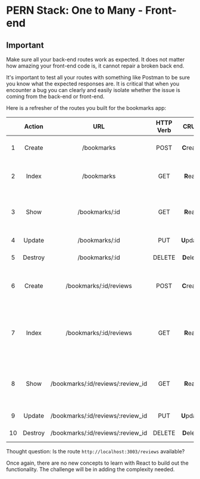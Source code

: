 # PERN Stack: One to Many - Front-end

## Important

Make sure all your back-end routes work as expected. It does not matter how amazing your front-end code is, it cannot repair a broken back end.

It's important to test all your routes with something like Postman to be sure you know what the expected responses are. It is critical that when you encounter a bug you can clearly and easily isolate whether the issue is coming from the back-end or front-end.

Here is a refresher of the routes you built for the bookmarks app:

|     | Action  |                URL                | HTTP Verb |    CRUD    |                           Description                           |
| :-: | :-----: | :-------------------------------: | :-------: | :--------: | :-------------------------------------------------------------: |
|  1  | Create  |            /bookmarks             |   POST    | **C**reate |                      Create a new bookmark                      |
|  2  |  Index  |            /bookmarks             |    GET    |  **R**ead  |             Get a list (or index) of all bookmarks              |
|  3  |  Show   |          /bookmarks/:id           |    GET    |  **R**ead  |           Get an individual view (show one bookmark)            |
|  4  | Update  |          /bookmarks/:id           |    PUT    | **U**pdate |                        Update a bookmark                        |
|  5  | Destroy |          /bookmarks/:id           |  DELETE   | **D**elete |                        Delete a bookmark                        |
|  6  | Create  |      /bookmarks/:id/reviews       |   POST    | **C**reate |         Create a new review associated with a bookmark          |
|  7  |  Index  |      /bookmarks/:id/reviews       |    GET    |  **R**ead  | Get a list (or index) of all reviews associated with a bookmark |
|  8  |  Show   | /bookmarks/:id/reviews/:review_id |    GET    |  **R**ead  |       Get an individual review associated with a bookmark       |
|  9  | Update  | /bookmarks/:id/reviews/:review_id |    PUT    | **U**pdate |                         Update a review                         |
| 10  | Destroy | /bookmarks/:id/reviews/:review_id |  DELETE   | **D**elete |                         Delete a review                         |

Thought question: Is the route `http://localhost:3003/reviews` available?

Once again, there are no new concepts to learn with React to build out the functionality. The challenge will be in adding the complexity needed.
